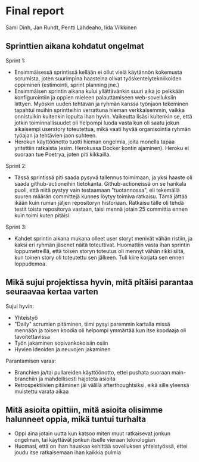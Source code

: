 # Final report

Sami Dinh, Jan Rundt, Pentti Lähdeaho, Iida Vilkkinen

## Sprinttien aikana kohdatut ongelmat

Sprint 1:
- Ensimmäisessä sprintissä kellään ei ollut vielä käytännön kokemusta scrumista, joten suurimpina haasteina olivat työskentelytekniikoiden oppiminen (estimointi, sprint planning jne.)
- Ensimmäisen sprintin aikana kului yllättävänkin suuri aika jo pelkkään konfigurointiin ja oppien mieleen palauttamiseen web-sovelluksiin liittyen. Myöskin uuden tehtävän ja ryhmän kanssa työnjaon tekeminen tapahtui muihin sprintteihin verrattuna hieman verkkaisemmin, vaikka onnistuikin kuitenkin lopulta ihan hyvin. Vaikeutta lisäsi kuitenkin se, että jotkin toiminnallisuudet oli helpompi luoda vasta kun oli saatu jokun aikaisempi userstory toteutettua, mikä vaati hyvää organisointia ryhmän työajan ja tehtävien jaon suhteen.
- Herokun käyttöönotto tuotti hieman ongelmia, joita monella tapaa yritettiin ratkaista (esim. Herokussa Docker kontin ajaminen). Heroku ei suoraan tue Poetrya, joten piti kikkailla. 

Sprint 2: 
- Tässä sprintissä piti saada pysyvä tallennus toimimaan, ja yksi haaste oli saada github-actioneihin tietokanta. Github-actioneissä on se hankala puoli, että niitä pystyy vain testaamaan "tuotannossa", eli tekemällä suuren määrän committejä kunnes löytyy toimiva ratkaisu. Tämä jättää ikään kuin ruman jäljen repositoryn historiaan. Ratkaisu tälle oli tehdä testit toista repositorya vastaan, taisi mennä jotain 25 committia ennen kuin toimi kuten pitäisi.

Sprint 3:
- Kahdet sprintin aikana mukana olleet user storyt menivät vähän ristiin, ja kaksi eri ryhmän jäsenet näitä toteuttivat. Huomattiin vasta ihan sprintin loppumetreillä, että toisen storyn toteutus oli mennyt vähän rikki siitä, kun toinen story oli toteutettu sen jälkeen. Tuli kiire korjata sen ennen loppudemoa. 

## Mikä sujui projektissa hyvin, mitä pitäisi parantaa seuraavaa kertaa varten

Sujui hyvin:  
- Yhteistyö  
- "Daily" scrumien pitäminen, tiimi pysyi paremmin kartalla missä mennään ja toisen koodia oli helpompi ymmärtää kun itse koodaaja oli tavoitettavissa
- Työn jakaminen sopivankokoisiin osiin  
- Hyvien ideoiden ja neuvojen jakaminen

Parantamisen varaa:
- Branchien ja/tai pullareiden käyttöönotto, ettei pushata suoraan main-branchiin ja mahdollisesti hajoteta asioita
- Retrospektiivien pitäminen jäi välillä afterthoughtsiksi, eikä sille yleensä muistettu varata aikaa

## Mitä asioita opittiin, mitä asioita olisimme halunneet oppia, mikä tuntui turhalta

- Oppi aina jotain uutta kun katsoo miten muut ratkaisevat jonkun ongelman, tai käyttävät jonkun itselle vieraan teknologian
- Huomasi, että on ihan hauskaa kehittää sovelluksen yhteistyössä, ettei joudu itse ratkaisemaan ihan kaikkia pulmia
